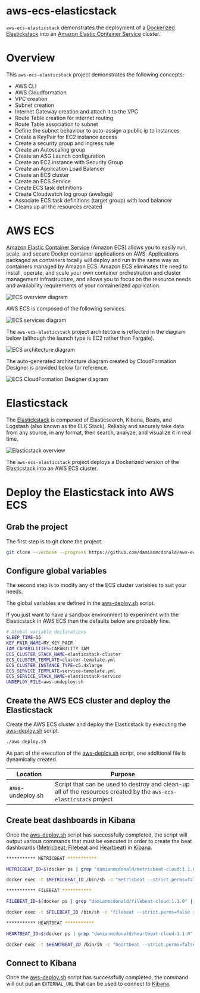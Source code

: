 # aws-ecs-elasticstack

`aws-ecs-elasticstack` demonstrates the deployment of a [Dockerized](https://www.docker.com/) [Elastickstack](https://www.elastic.co/elastic-stack) into an [Amazon Elastic Container Service](https://aws.amazon.com/ecs) cluster.

# Overview

This `aws-ecs-elasticstack` project demonstrates the following concepts:

* AWS CLI                                                               
* AWS Cloudformation                                                    
* VPC creation                                                          
* Subnet creation                                                       
* Internet Gateway creation and attach it to the VPC                    
* Route Table creation for internet routing                             
* Route Table association to subnet                                     
* Define the subnet behaviour to auto-assign a public ip to instances   
* Create a KeyPair for EC2 instance access                              
* Create a security group and ingress rule                              
* Create an Autoscaling group                                           
* Create an ASG Launch configuration                                    
* Create an EC2 instance with Security Group                            
* Create an Application Load Balancer                                   
* Create an ECS cluster                                                 
* Create an ECS Service                                                 
* Create ECS task definitions                                           
* Create Cloudwatch log group (awslogs)                                 
* Associate ECS task definitions (target group) with load balancer      
* Cleans up all the resources created 

# AWS ECS

[Amazon Elastic Container Service](https://aws.amazon.com/ecs) (Amazon ECS) allows you to easily run, scale, and secure Docker container applications on AWS. Applications packaged as containers locally will deploy and run in the same way as containers managed by Amazon ECS. Amazon ECS eliminates the need to install, operate, and scale your own container orchestration and cluster management infrastructure, and allows you to focus on the resource needs and availability requirements of your containerized application.

![ECS overview diagram](diagrams/ecs-overview.png)

AWS ECS is composed of the following services.

![ECS services diagram](diagrams/ecs-services.png)

The `aws-ecs-elasticstack` project architecture is reflected in the diagram below (although the launch type is EC2 rather than Fargate).

![ECS architecture diagram](diagrams/ecs-architecture.png)

The auto-generated architecture diagram created by CloudFormation Designer is provided below for reference.

![ECS CloudFormation Designer diagram](diagrams/ecs-cfn-diagram.png)

# Elasticstack

The [Elastickstack](https://www.elastic.co/elastic-stack) is composed of Elasticsearch, Kibana, Beats, and Logstash (also known as the ELK Stack). Reliably and securely take data from any source, in any format, then search, analyze, and visualize it in real time.

![Elasticstack overview](diagrams/elastic-stack.png)

The `aws-ecs-elasticstack` project deploys a Dockerized version of the Elasticstack into an AWS ECS cluster.

# Deploy the Elasticstack into AWS ECS

## Grab the project 

The first step is to git clone the project.

```bash
git clone --verbose --progress https://github.com/damianmcdonald/aws-ecs-elasticstack aws-ecs-elasticstack
```

## Configure global variables

The second step is to modify any of the ECS cluster variables to suit your needs.

The global variables are defined in the [aws-deploy.sh](aws-deploy.sh) script.

If you just want to have a sandbox environment to experiment with the Elasticstack in AWS ECS then the defaults below are probably fine.

```bash
# Global variable declarations
SLEEP_TIME=15
KEY_PAIR_NAME=MY_KEY_PAIR
IAM_CAPABILITIES=CAPABILITY_IAM
ECS_CLUSTER_STACK_NAME=elasticstack-cluster
ECS_CLUSTER_TEMPLATE=cluster-template.yml
ECS_CLUSTER_INSTANCE_TYPE=c5.4xlarge
ECS_SERVICE_TEMPLATE=service-template.yml
ECS_SERVICE_STACK_NAME=elasticstack-service
UNDEPLOY_FILE=aws-undeploy.sh
```

## Create the AWS ECS cluster and deploy the Elasticstack

Create the AWS ECS cluster and deploy the Elasticstack by executing the [aws-deploy.sh](aws-deploy.sh) script.

```bash
./aws-deploy.sh
```

As part of the execution of the [aws-deploy.sh](aws-deploy.sh) script, one additional file is dynamically created.

Location | Purpose
------------ | -------------
aws-undeploy.sh | Script that can be used to destroy and clean-up all of the resources created by the `aws-ecs-elasticstack` project

## Create beat dashboards in Kibana

Once the [aws-deploy.sh](aws-deploy.sh) script has successfully completed, the script will output various commands that must be executed in order to create the beat dashboards ([Metricbeat](https://www.elastic.co/products/beats/metricbeat), [Filebeat](https://www.elastic.co/products/beats/filebeat) and [Heartbeat](https://www.elastic.co/products/beats/heartbeat)) in [Kibana](https://www.elastic.co/products/kibana).

```bash
*********** METRICBEAT ***********

METRICBEAT_ID=$(docker ps | grep "damianmcdonald/metricbeat-cloud:1.1.0" | awk '"'"'{ print $1 }'"'"');

docker exec -t $METRICBEAT_ID /bin/sh -c "metricbeat --strict.perms=false setup -v"

*********** FILEBEAT ***********

FILEBEAT_ID=$(docker ps | grep "damianmcdonald/filebeat-cloud:1.1.0" | awk '"'"'{ print $1 }'"'"');

docker exec -t $FILEBEAT_ID /bin/sh -c "filebeat --strict.perms=false setup -v"

*********** HEARTBEAT ***********

HEARTBEAT_ID=$(docker ps | grep "damianmcdonald/heartbeat-cloud:1.1.0" | awk '"'"'{ print $1 }'"'"')

docker exec -t $HEARTBEAT_ID /bin/sh -c "heartbeat --strict.perms=false setup -v"
```

## Connect to Kibana
Once the [aws-deploy.sh](aws-deploy.sh) script has successfully completed, the command will out put an `EXTERNAL_URL` that can be used to connect to [Kibana](https://www.elastic.co/products/kibana).



